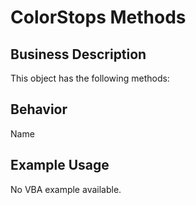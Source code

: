 # ColorStops Methods

## Business Description
This object has the following methods:

## Behavior
Name

## Example Usage
No VBA example available.